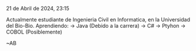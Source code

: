 21 de Abril de 2024, 23:15

<!--
**rottensyst88/rottensyst88** is a ✨ _special_ ✨ repository because its `README.md` (this file) appears on your GitHub profile.

Here are some ideas to get you started:

- 🔭 I’m currently working on ...
- 🌱 I’m currently learning ...
- 👯 I’m looking to collaborate on ...
- 🤔 I’m looking for help with ...
- 💬 Ask me about ...
- 📫 How to reach me: ...
- 😄 Pronouns: ...
- ⚡ Fun fact: ...
-->

Actualmente estudiante de Ingenieria Civil en Informatica, en la Universidad del Bio-Bio.
  Aprendiendo:  -> Java (Debido a la carrera)
                -> C#
                -> Ptyhon
                -> COBOL (Posiblemente)

~AB
